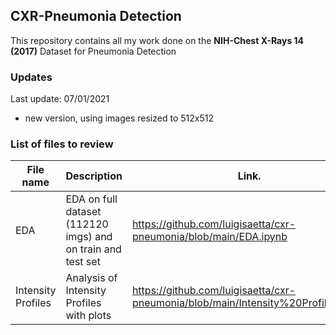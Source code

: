 ## CXR-Pneumonia Detection

This repository contains all my work done on the **NIH-Chest X-Rays 14 (2017)** Dataset for Pneumonia Detection

### Updates

Last update: 07/01/2021
* new version, using images resized to 512x512

### List of files to review

| File name     | Description                     |Link.                                                              |
| ------------- |---------------------------------|-------------------------------------------------------------------|
| EDA     | EDA on full dataset (112120 imgs) and on train and test set| https://github.com/luigisaetta/cxr-pneumonia/blob/main/EDA.ipynb  |
| Intensity Profiles | Analysis of Intensity Profiles with plots | https://github.com/luigisaetta/cxr-pneumonia/blob/main/Intensity%20Profiles.ipynb |
                                                                  


